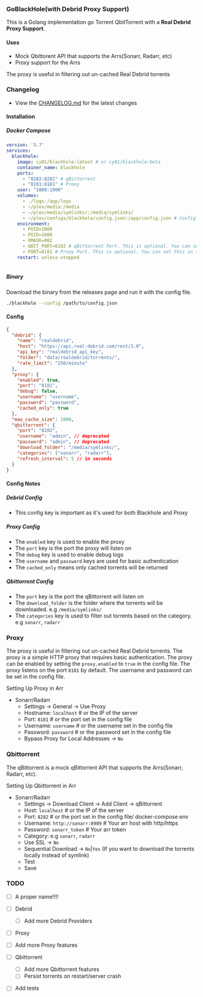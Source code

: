 ### GoBlackHole(with Debrid Proxy Support)

This is a Golang implementation go Torrent QbitTorrent with a **Real Debrid Proxy Support**.

#### Uses
- Mock Qbittorent API that supports the Arrs(Sonarr, Radarr, etc)
- Proxy support for the Arrs

The proxy is useful in filtering out un-cached Real Debrid torrents

### Changelog

- View the [CHANGELOG.md](CHANGELOG.md) for the latest changes


#### Installation
##### Docker Compose
```yaml
version: '3.7'
services:
  blackhole:
    image: cy01/blackhole:latest # or cy01/blackhole:beta
    container_name: blackhole
    ports:
      - "8282:8282" # qBittorrent
      - "8181:8181" # Proxy
    user: "1000:1000"
    volumes:
      - ./logs:/app/logs
      - ~/plex/media:/media
      - ~/plex/media/symlinks/:/media/symlinks/
      - ~/plex/configs/blackhole/config.json:/app/config.json # Config file, see below
    environment:
      - PUID=1000
      - PGID=1000
      - UMASK=002
      - QBIT_PORT=8282 # qBittorrent Port. This is optional. You can set this in the config file
      - PORT=8181 # Proxy Port. This is optional. You can set this in the config file
    restart: unless-stopped
    
```

##### Binary
Download the binary from the releases page and run it with the config file.

```bash
./blackhole --config /path/to/config.json
```

#### Config
```json
{
  "debrid": {
    "name": "realdebrid",
    "host": "https://api.real-debrid.com/rest/1.0",
    "api_key": "realdebrid_api_key",
    "folder": "data/realdebrid/torrents/",
    "rate_limit": "250/minute"
  },
  "proxy": {
    "enabled": true,
    "port": "8181",
    "debug": false,
    "username": "username",
    "password": "password",
    "cached_only": true
  },
  "max_cache_size": 1000,
  "qbittorrent": {
    "port": "8282",
    "username": "admin", // deprecated
    "password": "admin", // deprecated
    "download_folder": "/media/symlinks/",
    "categories": ["sonarr", "radarr"],
    "refresh_interval": 5 // in seconds
  }
}
```

#### Config Notes
##### Debrid Config
- This config key is important as it's used for both Blackhole and Proxy

##### Proxy Config
- The `enabled` key is used to enable the proxy
- The `port` key is the port the proxy will listen on
- The `debug` key is used to enable debug logs
- The `username` and `password` keys are used for basic authentication
- The `cached_only` means only cached torrents will be returned


##### Qbittorrent Config
- The `port` key is the port the qBittorrent will listen on
- The `download_folder` is the folder where the torrents will be downloaded. e.g `/media/symlinks/`
- The `categories` key is used to filter out torrents based on the category. e.g `sonarr`, `radarr`

### Proxy

The proxy is useful in filtering out un-cached Real Debrid torrents. 
The proxy is a simple HTTP proxy that requires basic authentication. The proxy can be enabled by setting the `proxy.enabled` to `true` in the config file. 
The proxy listens on the port `8181` by default. The username and password can be set in the config file.

Setting Up Proxy in Arr

- Sonarr/Radarr
  - Settings -> General -> Use Proxy
  - Hostname: `localhost` # or the IP of the server
  - Port: `8181` # or the port set in the config file
  - Username: `username` # or the username set in the config file
  - Password: `password` # or the password set in the config file
  - Bypass Proxy for Local Addresses -> `No`

### Qbittorrent

The qBittorrent is a mock qBittorrent API that supports the Arrs(Sonarr, Radarr, etc).

Setting Up Qbittorrent in Arr

- Sonarr/Radarr
  - Settings -> Download Client -> Add Client -> qBittorrent
  - Host: `localhost` # or the IP of the server
  - Port: `8282` # or the port set in the config file/ docker-compose env
  - Username: `http://sonarr:8989` # Your arr host with http/https
  - Password: `sonarr_token` # Your arr token
  - Category: e.g `sonarr`, `radarr`
  - Use SSL -> `No`
  - Sequential Download -> `No`|`Yes` (If you want to download the torrents locally instead of symlink)
  - Test
  - Save

### TODO
- [ ] A proper name!!!!
- [ ] Debrid
  - [ ] Add more Debrid Providers

- [ ] Proxy
- [ ] Add more Proxy features

- [ ] Qbittorrent
  - [ ] Add more Qbittorrent features
  - [ ] Persist torrents on restart/server crash
- [ ] Add tests
